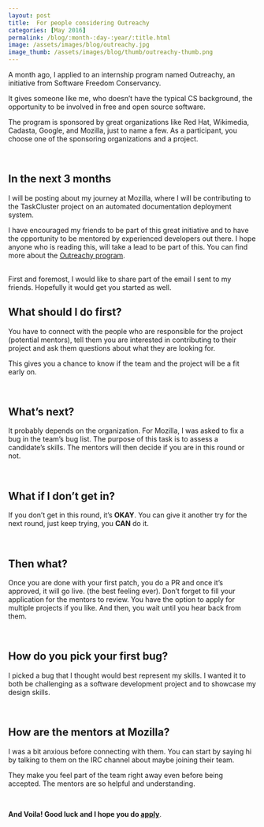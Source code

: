 ```yaml
---
layout: post
title:  For people considering Outreachy
categories: [May 2016]
permalink: /blog/:month-:day-:year/:title.html
image: /assets/images/blog/outreachy.jpg
image_thumb: /assets/images/blog/thumb/outreachy-thumb.png
---
```


A month ago, I applied to an internship program named Outreachy, an initiative from Software Freedom Conservancy.

It gives someone like me, who doesn’t have the typical CS background, the opportunity to be involved in free and open source software.


The program is sponsored by great organizations like Red Hat, Wikimedia, Cadasta, Google, and Mozilla, just to name a few. As a participant, you choose one of the sponsoring organizations and a project.

<br>

## **In the next 3 months**
I will be posting about my journey at Mozilla, where I will be contributing to the TaskCluster project on an automated documentation deployment system.


I have encouraged my friends to be part of this great initiative and to have the opportunity to be mentored by experienced developers out there. I hope anyone who is reading this, will take a lead to be part of this. You can find more about the [Outreachy program](https://www.gnome.org/outreachy/).

<br>
First and foremost, I would like to share part of the email I sent to my friends. Hopefully it would get you started as well.


## **What should I do first?**
You have to connect with the people who are responsible for the project (potential mentors), tell them you are interested in contributing to their project and ask them questions about what they are looking for.


This gives you a chance to know if the team and the project will be a fit early on.

<br>

## **What’s next?**
It probably depends on the organization. For Mozilla, I was asked to fix a bug in the team’s bug list. The purpose of this task is to assess a candidate’s skills. The mentors will then decide if you are in this round or not.

<br>

## **What if I don’t get in?**
If you don’t get in this round, it’s **OKAY**. You can give it another try for the next round, just keep trying, you **CAN** do it.

<br>

## **Then what?**
Once you are done with your first patch, you do a PR and once it’s approved, it will go live. (the best feeling ever).
Don’t forget to fill your application for the mentors to review. You have the option to apply for multiple projects if you like.
And then, you wait until you hear back from them.

<br>

## **How do you pick your first bug?**
I picked a bug that I thought would best represent my skills. I wanted it to both be challenging as a software development project and to showcase my design skills.

<br>

## **How are the mentors at Mozilla?**
I was a bit anxious before connecting with them.
You can start by saying hi by talking to them on the IRC channel about maybe joining their team.


They make you feel part of the team right away even before being accepted. The mentors are so helpful and understanding.

<br>

**And Voila! Good luck and I hope you do [apply](https://www.gnome.org/outreachy/)**.
